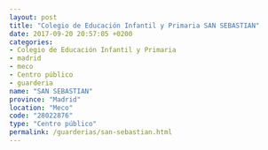 ```yaml
---
layout: post
title: "Colegio de Educación Infantil y Primaria SAN SEBASTIAN"
date: 2017-09-20 20:57:05 +0200
categories:
- Colegio de Educación Infantil y Primaria
- madrid
- meco
- Centro público
- guarderia
name: "SAN SEBASTIAN"
province: "Madrid"
location: "Meco"
code: "28022876"
type: "Centro público"
permalink: /guarderias/san-sebastian.html
---
```

